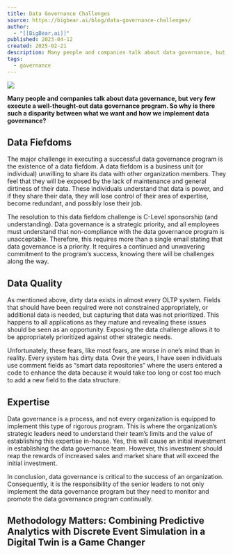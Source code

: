 ```yaml
---
title: Data Governance Challenges
source: https://bigbear.ai/blog/data-governance-challenges/
author:
  - "[[BigBear.ai]]"
published: 2023-04-12
created: 2025-02-21
description: Many people and companies talk about data governance, but very few execute a well-thought-out data governance program.
tags:
  - governance
---
```

![](https://bigbear.ai/wp-content/uploads/2023/06/data-governance-fiefdoms.jpg)

  
**Many people and companies talk about data governance, but very few execute a well-thought-out data governance program. So why is there such a disparity between what we want and how we implement data governance?**

## Data Fiefdoms

The major challenge in executing a successful data governance program is the existence of a data fiefdom. A data fiefdom is a business unit (or individual) unwilling to share its data with other organization members. They feel that they will be exposed by the lack of maintenance and general dirtiness of their data. These individuals understand that data is power, and if they share their data, they will lose control of their area of expertise, become redundant, and possibly lose their job.

The resolution to this data fiefdom challenge is C-Level sponsorship (and understanding). Data governance is a strategic priority, and all employees must understand that non-compliance with the data governance program is unacceptable. Therefore, this requires more than a single email stating that data governance is a priority. It requires a continued and unwavering commitment to the program’s success, knowing there will be challenges along the way.

## Data Quality

As mentioned above, dirty data exists in almost every OLTP system. Fields that should have been required were not constrained appropriately, or additional data is needed, but capturing that data was not prioritized. This happens to all applications as they mature and revealing these issues should be seen as an opportunity. Exposing the data challenge allows it to be appropriately prioritized against other strategic needs.

Unfortunately, these fears, like most fears, are worse in one’s mind than in reality. Every system has dirty data. Over the years, I have seen individuals use comment fields as “smart data repositories” where the users entered a code to enhance the data because it would take too long or cost too much to add a new field to the data structure.

## Expertise

Data governance is a process, and not every organization is equipped to implement this type of rigorous program. This is where the organization’s strategic leaders need to understand their team’s limits and the value of establishing this expertise in-house. Yes, this will cause an initial investment in establishing the data governance team. However, this investment should reap the rewards of increased sales and market share that will exceed the initial investment.

In conclusion, data governance is critical to the success of an organization. Consequently, it is the responsibility of the senior leaders to not only implement the data governance program but they need to monitor and promote the data governance program continually.

## Methodology Matters: Combining Predictive Analytics with Discrete Event Simulation in a Digital Twin is a Game Changer